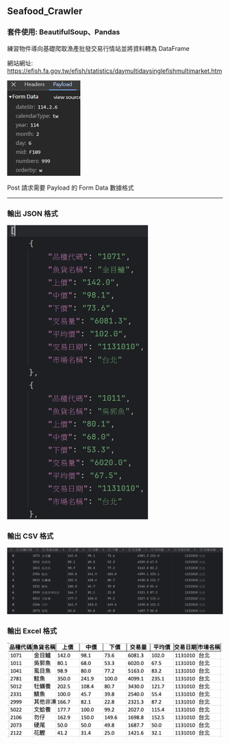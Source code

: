 ## Seafood_Crawler

### 套件使用: BeautifulSoup、Pandas

練習物件導向基礎爬取漁產批發交易行情站並將資料轉為 DataFrame

網站網址: https://efish.fa.gov.tw/efish/statistics/daymultidaysinglefishmultimarket.htm

<img src=img/form_data.png>

Post 請求需要 Payload 的 Form Data 數據格式

---

### 輸出 JSON 格式

<img src=img/json.png>

### 輸出 CSV 格式

<img src=img/csv.png >

### 輸出 Excel 格式

<img src=img/excel.png >
